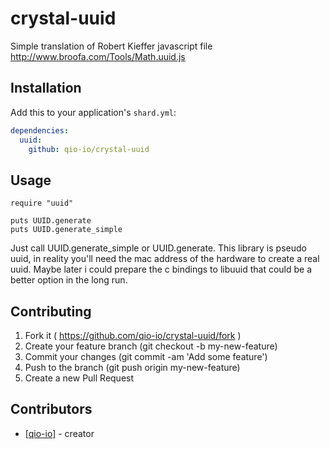 # crystal-uuid

Simple translation of Robert Kieffer javascript file
http://www.broofa.com/Tools/Math.uuid.js

## Installation

Add this to your application's `shard.yml`:

```yaml
dependencies:
  uuid:
    github: qio-io/crystal-uuid
```

## Usage

```crystal
require "uuid"

puts UUID.generate
puts UUID.generate_simple
```

Just call UUID.generate_simple or UUID.generate. This library is pseudo uuid, in reality you'll need the mac address of the hardware to create a real uuid. Maybe later i could prepare the c bindings to libuuid that could be a better option in the long run.


## Contributing

1. Fork it ( https://github.com/qio-io/crystal-uuid/fork )
2. Create your feature branch (git checkout -b my-new-feature)
3. Commit your changes (git commit -am 'Add some feature')
4. Push to the branch (git push origin my-new-feature)
5. Create a new Pull Request

## Contributors

- [[qio-io]](https://github.com/qio-io)  - creator
